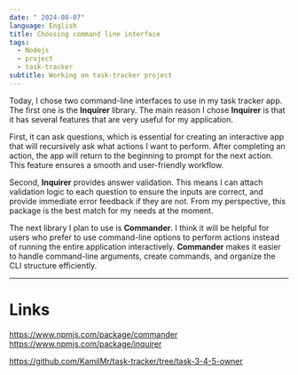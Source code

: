 ```yaml
---
date: " 2024-08-07"
language: English
title: Choosing command line interface
tags:
  - Nodejs
  - project
  - task-tracker
subtitle: Working on task-tracker project
---
```

Today, I chose two command-line interfaces to use in my task tracker app. The first one is the **Inquirer** library. The main reason I chose **Inquirer** is that it has several features that are very useful for my application. 

First, it can ask questions, which is essential for creating an interactive app that will recursively ask what actions I want to perform. After completing an action, the app will return to the beginning to prompt for the next action. This feature ensures a smooth and user-friendly workflow.

Second, **Inquirer** provides answer validation. This means I can attach validation logic to each question to ensure the inputs are correct, and provide immediate error feedback if they are not. From my perspective, this package is the best match for my needs at the moment.

The next library I plan to use is **Commander**. I think it will be helpful for users who prefer to use command-line options to perform actions instead of running the entire application interactively. **Commander** makes it easier to handle command-line arguments, create commands, and organize the CLI structure efficiently.

---
# Links
https://www.npmjs.com/package/commander
https://www.npmjs.com/package/inquirer

https://github.com/KamilMr/task-tracker/tree/task-3-4-5-owner


